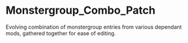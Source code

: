 # Monstergroup_Combo_Patch
Evolving combination of monstergroup entries from various dependant mods, gathered together for ease of editing.
